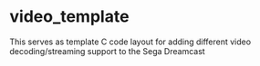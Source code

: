 # video_template
This serves as template C code layout for adding different video decoding/streaming support to the Sega Dreamcast
